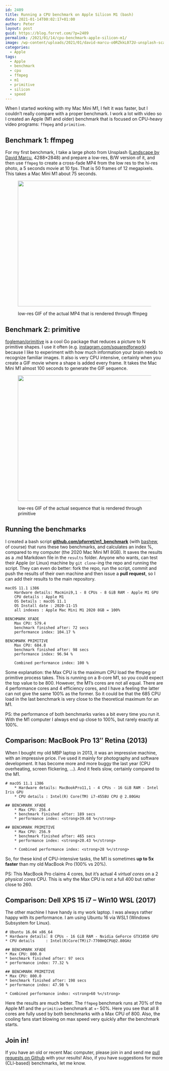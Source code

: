 ```yaml
---
id: 2409
title: Running a CPU benchmark on Apple Silicon M1 (bash)
date: 2021-01-14T00:02:17+01:00
author: Peter
layout: post
guid: https://blog.forret.com/?p=2409
permalink: /2021/01/14/cpu-benchmark-apple-silicon-m1/
image: /wp-content/uploads/2021/01/david-marcu-o0RZkkL072U-unsplash-scaled.jpg
categories:
  - Apple
tags:
  - Apple
  - benchmark
  - cpu
  - ffmpeg
  - m1
  - primitive
  - silicon
  - speed
---
```

When I started working with my Mac Mini M1, I felt it was faster, but I couldn&#8217;t really compare with a proper benchmark. I work a lot with video so I created an Apple (M1 and older) benchmark that is focused on CPU-heavy video programs: `ffmpeg` and `primitive`.

## Benchmark 1: ffmpeg

For my first benchmark, I take a large photo from Unsplash ([Landscape by David Marcu](https://unsplash.com/photos/o0RZkkL072U), 4288&#215;2848) and prepare a low-res, B/W version of it, and then use `ffmpeg` to create a cross-fade MP4 from the low res to the hi-res photo, a 5 seconds movie at 10 fps. That is 50 frames of 12 megapixels. This takes a Mac Mini M1 about 75 seconds.<figure class="wp-block-image size-large">

[<img loading="lazy" width="600" height="400" src="https://blog.forret.com/wp-content/uploads/2021/01/xfade.gif" alt="" class="wp-image-2411" />](https://blog.forret.com/wp-content/uploads/2021/01/xfade.gif)<figcaption>low-res GIF of the actual MP4 that is rendered through ffmpeg</figcaption></figure> 

## Benchmark 2: primitive

[fogleman/primitive](https://github.com/fogleman/primitive/) is a cool Go package that reduces a picture to N primitive shapes. I use it often (e.g. [instagram](https://www.instagram.com/squaredforwork/)[.com/squaredforwork](https://www.instagram.com/squaredforwork)) because I like to experiment with how much information your brain needs to recognize familiar images. It also is very CPU intensive, certainly when you create a GIF movie where a shape is added every frame. It takes the Mac Mini M1 almost 100 seconds to generate the GIF sequence.<figure class="wp-block-image size-large">

[<img loading="lazy" width="600" height="400" src="https://blog.forret.com/wp-content/uploads/2021/01/primlow.gif" alt="" class="wp-image-2412" />](https://blog.forret.com/wp-content/uploads/2021/01/primlow.gif)<figcaption>low-res GIF of the actual sequence that is rendered through primitive</figcaption></figure> 

## Running the benchmarks

I created a bash script [**github.com/pforret/m1_benchmark**](https://github.com/pforret/m1_benchmark) (with [bashew](https://github.com/pforret/bashew), of course) that runs these two benchmarks, and calculates an index %, compared to my computer (the 2020 Mac Mini M1 8GB). It saves the results as a .md Markdown file in the `results` folder. Anyone who wants, can test their Apple (or Linux) machine by `git clone`-ing the repo and running the script. They can even do better: fork the repo, run the script, commit and push the results of their own machine and then issue a **pull request**, so I can add their results to the main repository.

<pre class="wp-block-code"><code>macOS 11.1 i386
    Hardware details: Macmini9,1 - 8 CPUs - 8 GiB RAM - Apple M1 GPU
    CPU details : Apple M1
    OS Details : macOS 11.1
    OS Install date : 2020-11-15
    all indexes : Apple Mac Mini M1 2020 8GB = 100%

BENCHMARK XFADE
    Max CPU: 579.4
    benchmark finished after: 72 secs
    performance index: 104.17 %

BENCHMARK PRIMITIVE
    Max CPU: 684.8
    benchmark finished after: 98 secs
    performance index: 96.94 %

    Combined performance index: 100 %</code></pre>

Some explanation: the Max CPU is the maximum CPU load the ffmpeg or primitive process takes. This is running on a 8-core M1, so you could expect the top value to be 800. However, the M1&#8217;s cores are not all equal. There are 4 performance cores and 4 efficiency cores, and I have a feeling the latter can not give the same 100% as the former. So it could be that the 685 CPU load in the last benchmark is very close to the theoretical maximum for an M1.

PS: the performance of both benchmarks varies a bit every time you run it. With the M1 computer I always end up close to 100%, but rarely exactly at 100%.

## Comparison: MacBook Pro 13&#8243; Retina (2013)

When I bought my old MBP laptop in 2013, it was an impressive machine, with an impressive price. I&#8217;ve used it mainly for photography and software development. It has become more and more buggy the last year (CPU overheating, screen flickering, &#8230;). And it feels slow, certainly compared to the M1.

<pre class="wp-block-code"><code># macOS 11.1 i386
    * Hardware details: MacBookPro11,1 - 4 CPUs - 16 GiB RAM - Intel Iris GPU
    * CPU details : Intel(R) Core(TM) i7-4558U CPU @ 2.80GHz

## BENCHMARK XFADE
    * Max CPU: 256.4
    * benchmark finished after: 189 secs
    * performance index: &lt;strong>39.68 %&lt;/strong>

## BENCHMARK PRIMITIVE
    * Max CPU: 256.9
    * benchmark finished after: 465 secs
    * performance index: &lt;strong>20.43 %&lt;/strong>

    * Combined performance index: &lt;strong>28 %&lt;/strong></code></pre>

So, for these kind of CPU-intensive tasks, the M1 is sometimes **up to 5x faster** than my old MacBook Pro (100% vs 20%). 

PS: This MacBook Pro claims 4 cores, but it&#8217;s actual 4 _virtual cores_ on a 2 _physical cores_ CPU. This is why the Max CPU is not a full 400 but rather close to 260.

## Comparison: Dell XPS 15 i7 &#8211; Win10 WSL (2017)

The other machine I have handy is my work laptop. I was always rather happy with its performance. I am using Ubuntu 16 via WSL1 (Windows Subsystem for Linux).

<pre class="wp-block-code"><code># Ubuntu 16.04 x86_64
* Hardware details: 8 CPUs - 16 GiB RAM - Nvidia GeForce GTX1050 GPU
* CPU details     : Intel(R)Core(TM)i7-7700HQCPU@2.80GHz
 
## BENCHMARK XFADE
* Max CPU: 800.0
* benchmark finished after: 97 secs
* performance index: 77.32 %
 
## BENCHMARK PRIMITIVE
* Max CPU: 800.0
* benchmark finished after: 198 secs
* performance index: 47.98 %
 
* Combined performance index: &lt;strong>60 %&lt;/strong></code></pre>

Here the results are much better. The `ffmpeg` benchmark runs at 70% of the Apple M1 and the `primitive` benchmark at +- 50%. Here you see that all 8 cores are fully used by both benchmarks with a Max CPU of 800. Also, the cooling fans start blowing on max speed very quickly after the benchmark starts.

## Join in!

If you have an old or recent Mac computer, please join in and send me [pull requests on Github](https://github.com/pforret/m1_benchmark/pulls) with your results! Also, if you have suggestions for more (CLI-based) benchmarks, let me know.